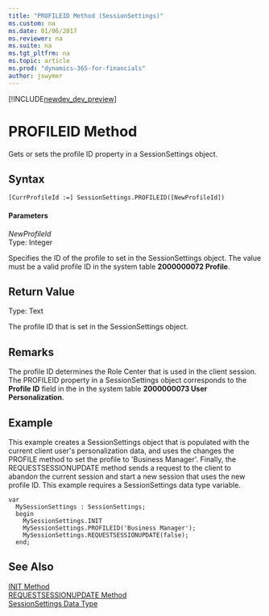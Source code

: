 ```yaml
---
title: "PROFILEID Method (SessionSettings)"
ms.custom: na
ms.date: 01/06/2017
ms.reviewer: na
ms.suite: na
ms.tgt_pltfrm: na
ms.topic: article
ms.prod: "dynamics-365-for-financials"
author: jswymer
---
```


[!INCLUDE[newdev_dev_preview](../includes/newdev_dev_preview.md)]

# PROFILEID Method
Gets or sets the profile ID property in a SessionSettings object.  

## Syntax  

```  
[CurrProfileId :=] SessionSettings.PROFILEID([NewProfileId])  
```  

#### Parameters  
*NewProfileId*  
Type: Integer  

Specifies the ID of the profile to set in the SessionSettings object. The value must be a valid profile ID in the system table **2000000072 Profile**.

## Return Value  
Type: Text  

The profile ID that is set in the SessionSettings object.  

## Remarks  
The profile ID determines the Role Center that is used in the client session. The PROFILEID property in a SessionSettings object corresponds to the **Profile ID** field in the in the system table **2000000073 User Personalization**.

## Example
This example creates a SessionSettings object that is populated with the current client user's personalization data, and uses the changes the PROFILE method to set  the profile to 'Business Manager'. Finally, the REQUESTSESSIONUPDATE method sends a request to the client to abandon the current session and start a new session that uses the new profile ID. This example requires a SessionSettings data type variable.

```
var
  MySessionSettings : SessionSettings;
  begin
    MySessionSettings.INIT
    MySessionSettings.PROFILEID('Business Manager');
    MySessionSettings.REQUESTSESSIONUPDATE(false);
  end;  
```  

## See Also  
[INIT Method](devenv-init-method-sessionsettings.md)  
[REQUESTSESSIONUPDATE Method](devenv-requestsessionupdate-method.md)  
[SessionSettings Data Type](../datatypes/devenv-sessionsettings-data-type.md)    

